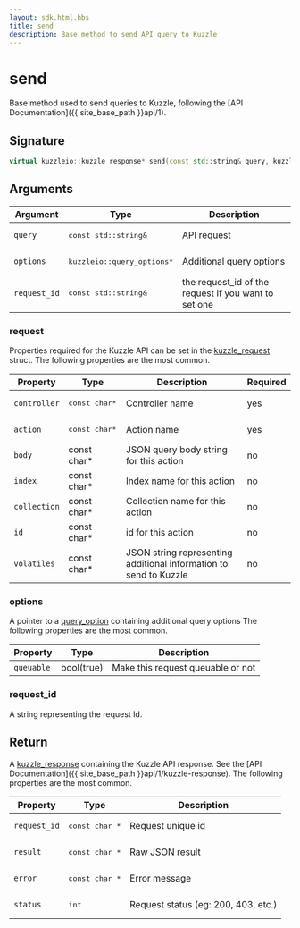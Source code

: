 ```yaml
---
layout: sdk.html.hbs
title: send
description: Base method to send API query to Kuzzle
---
```


# send

Base method used to send queries to Kuzzle, following the [API Documentation]({{ site_base_path }}api/1).

## Signature

```cpp
virtual kuzzleio::kuzzle_response* send(const std::string& query, kuzzleio::query_options *options, const std::string& request_id) = 0;
```

## Arguments

| Argument  | Type             | Description
| --------- | ---------------- | ------------------------
| `query` | <pre>const std::string&</pre> | API request
| `options` | <pre>kuzzleio::query_options*</pre>  | Additional query options
| `request_id` | <pre>const std::string&</pre> | the request_id of the request if you want to set one

### **request**

Properties required for the Kuzzle API can be set in the [kuzzle_request](https://github.com/kuzzleio/sdk-go/blob/1.x/internal/wrappers/headers/kuzzlesdk.h#L51) struct.
The following properties are the most common.

| Property     | Type         | Description                                                        | Required |
| ------------ | ------------ | ------------------------------------------------------------------ | -------- |
| `controller` | <pre>const char*</pre> | Controller name                                                    | yes      |
| `action`     | <pre>const char*</pre> | Action name                                                        | yes      |
| `body`       | const char\* | JSON query body string for this action                             | no       |
| `index`      | const char\* | Index name for this action                                         | no       |
| `collection` | const char\* | Collection name for this action                                    | no       |
| `id`         | const char\* | id for this action                                                 | no       |
| `volatiles`  | const char\* | JSON string representing additional information to send to Kuzzle | no       |

### **options**

A pointer to a [query_option](https://github.com/kuzzleio/sdk-go/blob/1.x/internal/wrappers/headers/kuzzlesdk.h#L169) containing additional query options
The following properties are the most common.

| Property   | Type    | Description
| ---------- | ------- | --------------------------------- |
| `queuable` | bool(true) | Make this request queuable or not |

### **request_id**

A string representing the request Id.

## Return

A [kuzzle_response](https://github.com/kuzzleio/sdk-go/blob/1.x/internal/wrappers/headers/kuzzlesdk.h#L445) containing the Kuzzle API response. See the [API Documentation]({{ site_base_path }}api/1/kuzzle-response).
The following properties are the most common.

| Property     | Type   | Description                         |
| ------------ | ------ | ----------------------------------- |
| `request_id` | <pre>const char *</pre> | Request unique id                   |
| `result`     | <pre>const char *</pre> | Raw JSON result                     |
| `error`      | <pre>const char *</pre> | Error message                       |
| `status`     | <pre>int</pre>    | Request status (eg: 200, 403, etc.) |
